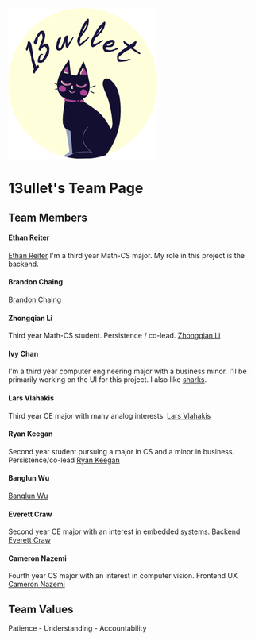 ![Our logo](./branding/13bullet_logo.png)
# 13ullet's Team Page

## Team Members

#### Ethan Reiter
[Ethan Reiter](https://dino-inc.github.io/CSE110Lab1/)
I'm a third year Math-CS major. My role in this project is the backend.

#### Brandon Chaing
[Brandon Chaing](https://bchaing.github.io/sp21-cse110-lab1/)

#### Zhongqian Li
Third year Math-CS student. Persistence / co-lead. [Zhongqian Li](https://zhl024.github.io/Lab1/)

#### Ivy Chan
I'm a third year computer engineering major with a business minor. I'll be primarily working on the UI for this project. I also like [sharks](https://ivychxn.github.io/110lab1/).

#### Lars Vlahakis
Third year CE major with many analog interests.
[Lars Vlahakis](https://lvlahaki.github.io/GitHubPages/)

#### Ryan Keegan
Second year student pursuing a major in CS and a minor in business. Persistence/co-lead [Ryan Keegan](https://rkeegsd.github.io/cse110-lab1/)

#### Banglun Wu
[Banglun Wu](https://b2wu.github.io/cse110/)

#### Everett Craw
Second year CE major with an interest in embedded systems. Backend
[Everett Craw](https://cleverever.github.io/GitHub-Pages/)

#### Cameron Nazemi
Fourth year CS major with an interest in computer vision. Frontend UX
[Cameron Nazemi](https://cnazemi.github.io/CSE110Lab1/)

## Team Values
Patience - Understanding - Accountability
